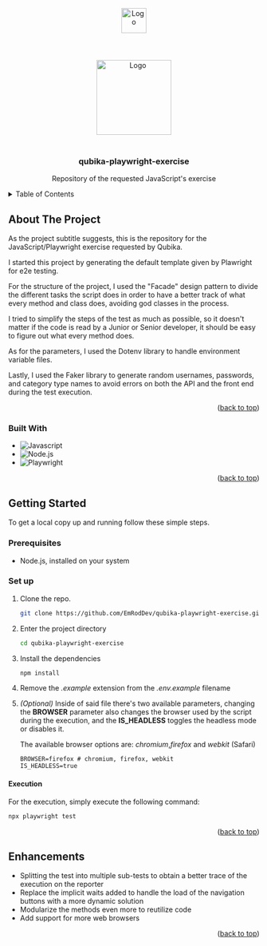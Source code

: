 <a id="readme-top"></a>

<!-- PROJECT LOGO -->
<br />
<div align="center">
  <a href="https://qubika.com/">
    <img src="https://qubika.com/wp-content/themes/qubika-theme/img/qubika.svg" alt="Logo" height="50" style="padding: 20px">
  </a>
	<p>   </p>
  <a href="https://playwright.dev/">
    <img src="https://playwright.dev/img/playwright-logo.svg" alt="Logo" height="150" style="padding: 20px">
  </a>

<h3 align="center">qubika-playwright-exercise</h3>
  <p align="center">Repository of the requested JavaScript's exercise</p>
</div>



<!-- TABLE OF CONTENTS -->
<details>
  <summary>Table of Contents</summary>
  <ol>
    <li>
      <a href="#about-the-project">About The Project</a>
      <ul>
        <li><a href="#built-with">Built With</a></li>
      </ul>
    </li>
    <li>
      <a href="#getting-started">Getting Started</a>
      <ul>
        <li><a href="#prerequisites">Prerequisites</a></li>
        <li><a href="#set-up">Set up</a></li>
      </ul>
    </li>
    <li><a href="#enhancements">Enhancements</a></li>
  </ol>
</details>



<!-- ABOUT THE PROJECT -->
## About The Project
As the project subtitle suggests, this is the repository for the JavaScript/Playwright exercise requested by Qubika.

I started this project by generating the default template given by Plawright for e2e testing.

For the structure of the project, I used the "Facade" design pattern to divide the different tasks the script does in order to have a better track of what every method and class does, avoiding god classes in the process.

I tried to simplify the steps of the test as much as possible, so it doesn't matter if the code is read by a Junior or Senior developer, it should be easy to figure out what every method does.

As for the parameters, I used the Dotenv library to handle environment variable files.

Lastly, I used the Faker library to generate random usernames, passwords, and category type names to avoid errors on both the API and the front end during the test execution.

<p align="right">(<a href="#readme-top">back to top</a>)</p>



### Built With

* ![Javascript]
* ![Node.js]
* ![Playwright]

<p align="right">(<a href="#readme-top">back to top</a>)</p>

<!-- GETTING STARTED -->
## Getting Started

To get a local copy up and running follow these simple steps.

### Prerequisites

* Node.js, installed on your system

### Set up

1. Clone the repo.
   ```sh
   git clone https://github.com/EmRodDev/qubika-playwright-exercise.git
   ```

2. Enter the project directory

    ```sh
    cd qubika-playwright-exercise
    ```

3. Install the dependencies

    ```sh
    npm install
    ```

3. Remove the *.example* extension from the *.env.example* filename

4. *(Optional)* Inside of said file there's two available parameters, changing the **BROWSER** parameter also changes the browser used by the script during the execution, and the **IS_HEADLESS** toggles the headless mode or disables it.

    The available browser options are: *chromium*,*firefox* and *webkit* (Safari)

    ```env
    BROWSER=firefox # chromium, firefox, webkit
    IS_HEADLESS=true
    ```

#### Execution

For the execution, simply execute the following command:


```sh
npx playwright test
```

<p align="right">(<a href="#readme-top">back to top</a>)</p>

<!-- ACKNOWLEDGMENTS -->
## Enhancements

* Splitting the test into multiple sub-tests to obtain a better trace of the execution on the reporter
* Replace the implicit waits added to handle the load of the navigation buttons with a more dynamic solution
* Modularize the methods even more to reutilize code
* Add support for more web browsers

<p align="right">(<a href="#readme-top">back to top</a>)</p>



<!-- MARKDOWN LINKS & IMAGES -->
<!-- https://www.markdownguide.org/basic-syntax/#reference-style-links -->
[JavaScript]:https://img.shields.io/badge/JavaScript-F7DF1E?logo=javascript&logoColor=000&style=for-the-badge
[Node.js]:https://img.shields.io/badge/Node.js-5FA04E?logo=nodedotjs&logoColor=fff&style=for-the-badge
[Playwright]:https://img.shields.io/badge/-playwright-%232EAD33?style=for-the-badge&logo=playwright&logoColor=white


